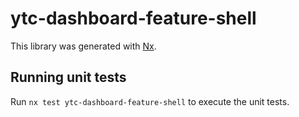 # ytc-dashboard-feature-shell

This library was generated with [Nx](https://nx.dev).

## Running unit tests

Run `nx test ytc-dashboard-feature-shell` to execute the unit tests.
